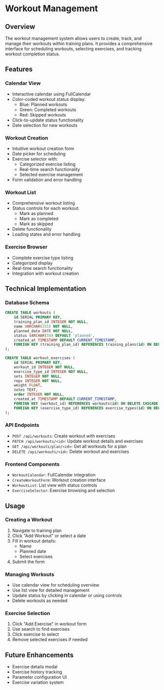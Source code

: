 # Workout Management

## Overview
The workout management system allows users to create, track, and manage their workouts within training plans. It provides a comprehensive interface for scheduling workouts, selecting exercises, and tracking workout completion status.

## Features

### Calendar View
- Interactive calendar using FullCalendar
- Color-coded workout status display:
  - Blue: Planned workouts
  - Green: Completed workouts
  - Red: Skipped workouts
- Click-to-update status functionality
- Date selection for new workouts

### Workout Creation
- Intuitive workout creation form
- Date picker for scheduling
- Exercise selector with:
  - Categorized exercise listing
  - Real-time search functionality
  - Selected exercise management
- Form validation and error handling

### Workout List
- Comprehensive workout listing
- Status controls for each workout:
  - Mark as planned
  - Mark as completed
  - Mark as skipped
- Delete functionality
- Loading states and error handling

### Exercise Browser
- Complete exercise type listing
- Categorized display
- Real-time search functionality
- Integration with workout creation

## Technical Implementation

### Database Schema
```sql
CREATE TABLE workouts (
    id SERIAL PRIMARY KEY,
    training_plan_id INTEGER NOT NULL,
    name VARCHAR(255) NOT NULL,
    planned_date DATE NOT NULL,
    status VARCHAR(50) DEFAULT 'planned',
    created_at TIMESTAMP DEFAULT CURRENT_TIMESTAMP,
    FOREIGN KEY (training_plan_id) REFERENCES training_plans(id) ON DELETE CASCADE
);

CREATE TABLE workout_exercises (
    id SERIAL PRIMARY KEY,
    workout_id INTEGER NOT NULL,
    exercise_type_id INTEGER NOT NULL,
    sets INTEGER NOT NULL,
    reps INTEGER NOT NULL,
    weight FLOAT,
    notes TEXT,
    order INTEGER NOT NULL,
    created_at TIMESTAMP DEFAULT CURRENT_TIMESTAMP,
    FOREIGN KEY (workout_id) REFERENCES workouts(id) ON DELETE CASCADE,
    FOREIGN KEY (exercise_type_id) REFERENCES exercise_types(id) ON DELETE CASCADE
);
```

### API Endpoints
- `POST /api/workouts`: Create workout with exercises
- `PATCH /api/workouts/<id>`: Update workout details and exercises
- `GET /api/workouts/plan/<id>`: Get all workouts for a plan
- `DELETE /api/workouts/<id>`: Delete workout and exercises

### Frontend Components
- `WorkoutCalendar`: FullCalendar integration
- `CreateWorkoutForm`: Workout creation interface
- `WorkoutList`: List view with status controls
- `ExerciseSelector`: Exercise browsing and selection

## Usage

### Creating a Workout
1. Navigate to training plan
2. Click "Add Workout" or select a date
3. Fill in workout details:
   - Name
   - Planned date
   - Select exercises
4. Submit the form

### Managing Workouts
- Use calendar view for scheduling overview
- Use list view for detailed management
- Update status by clicking in calendar or using controls
- Delete workouts as needed

### Exercise Selection
1. Click "Add Exercise" in workout form
2. Use search to find exercises
3. Click exercise to select
4. Remove selected exercises if needed

## Future Enhancements
- Exercise details modal
- Exercise history tracking
- Parameter configuration UI
- Exercise variation system 